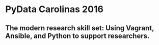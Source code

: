 # PyData Carolinas 2016
## The modern research skill set: Using Vagrant, Ansible, and Python to support researchers.
